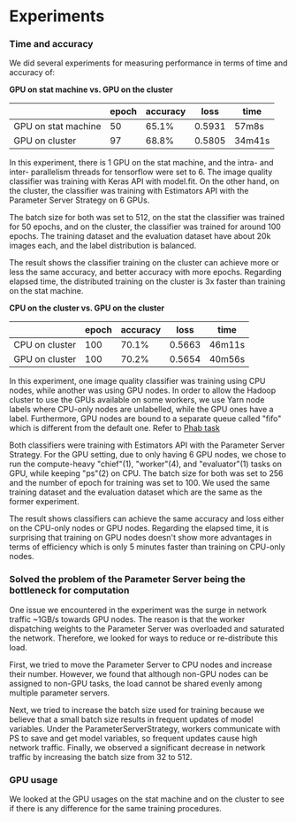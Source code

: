 # Experiments

### Time and accuracy

We did several experiments for measuring performance in terms of time and accuracy of:

**GPU on stat machine vs. GPU on the cluster**

|                     | epoch | accuracy | loss   | time   |
|---------------------|-------|----------|--------|--------|
| GPU on stat machine | 50    | 65.1%    | 0.5931 | 57m8s  |
| GPU on cluster      | 97    | 68.8%    | 0.5805 | 34m41s |

In this experiment, there is 1 GPU on the stat machine, and the intra- and inter- parallelism threads for tensorflow were set to 6. The image quality classifier was training with Keras API with model.fit. On the other hand, on the cluster, the classifier was training with Estimators API with the Parameter Server Strategy on 6 GPUs.

The batch size for both was set to 512, on the stat the classifier was trained for 50 epochs, and on the cluster, the classifier was trained for around 100 epochs. The training dataset and the evaluation dataset have about 20k images each, and the label distribution is balanced. 

The result shows the classifier training on the cluster can achieve more or less the same accuracy, and better accuracy with more epochs. Regarding elapsed time, the distributed training on the cluster is 3x faster than training on the stat machine.

**CPU on the cluster vs. GPU on the cluster**

|                | epoch | accuracy | loss   | time   |
|----------------|-------|----------|--------|--------|
| CPU on cluster | 100   | 70.1%    | 0.5663 | 46m11s |
| GPU on cluster | 100   | 70.2%    | 0.5654 | 40m56s |

In this experiment, one image quality classifier was training using CPU nodes, while another was using GPU nodes. In order to allow the Hadoop cluster to use the GPUs available on some workers, we use Yarn node labels where CPU-only nodes are unlabelled, while the GPU ones have a label. Furthermore, GPU nodes are bound to a separate queue called "fifo" which is different from the default one. Refer to [Phab task](https://phabricator.wikimedia.org/T276791)

Both classifiers were training with Estimators API with the Parameter Server Strategy. For the GPU setting, due to only having 6 GPU nodes, we chose to run the compute-heavy "chief"(1), "worker"(4), and "evaluator"(1) tasks on GPU, while keeping "ps"(2) on CPU. The batch size for both was set to 256 and the number of epoch for training was set to 100. We used the same training dataset and the evaluation dataset which are the same as the former experiment.

The result shows classifiers can achieve the same accuracy and loss either on the CPU-only nodes or GPU nodes. Regarding the elapsed time, it is surprising that training on GPU nodes doesn't show more advantages in terms of efficiency which is only 5 minutes faster than training on CPU-only nodes.


### Solved the problem of the Parameter Server being the bottleneck for computation

One issue we encountered in the experiment was the surge in network traffic ~1GB/s towards GPU nodes. The reason is that the worker dispatching weights to the Parameter Server was overloaded and saturated the network. Therefore, we looked for ways to reduce or re-distribute this load. 

First, we tried to move the Parameter Server to CPU nodes and increase their number. However, we found that although non-GPU nodes can be assigned to non-GPU tasks, the load cannot be shared evenly among multiple parameter servers.

Next, we tried to increase the batch size used for training because we believe that a small batch size results in frequent updates of model variables. Under the ParameterServerStrategy, workers communicate with PS to save and get model variables, so frequent updates cause high network traffic. Finally, we observed a significant decrease in network traffic by increasing the batch size from 32 to 512.


### GPU usage

We looked at the GPU usages on the stat machine and on the cluster to see if there is any difference for the same training procedures. 



